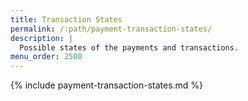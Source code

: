 ```yaml
---
title: Transaction States
permalink: /:path/payment-transaction-states/
description: |
  Possible states of the payments and transactions.
menu_order: 2500
---
```


{% include payment-transaction-states.md %}
